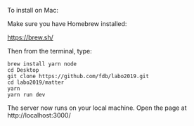To install on Mac:

Make sure you have Homebrew installed:

https://brew.sh/

Then from the terminal, type:

```
brew install yarn node
cd Desktop
git clone https://github.com/fdb/labo2019.git
cd labo2019/matter
yarn
yarn run dev
```

The server now runs on your local machine. Open the page at http://localhost:3000/

